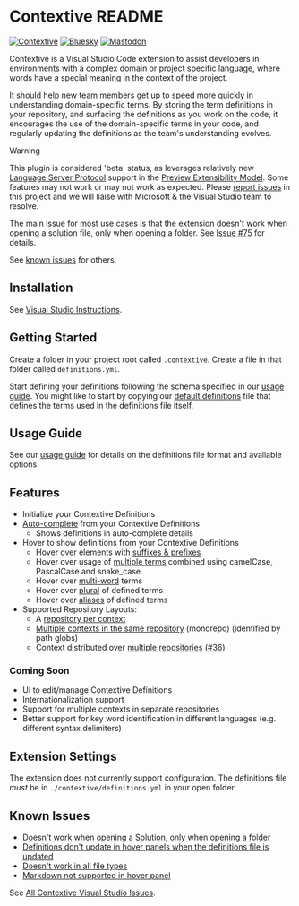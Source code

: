 # Contextive README

[![Contextive](https://github.com/dev-cycles/contextive/actions/workflows/contextive.yml/badge.svg)](https://github.com/dev-cycles/contextive/actions/workflows/contextive.yml) [![Bluesky](https://img.shields.io/badge/Bluesky-0285FF?logo=bluesky&logoColor=fff)](https://bsky.app/profile/contextive.tech) [![Mastodon](https://img.shields.io/mastodon/follow/111227986489537355?domain=https%3A%2F%2Ftechhub.social%2F
)](https://techhub.social/@contextive)

Contextive is a Visual Studio Code extension to assist developers in environments with a complex domain or project specific language, where words have a special meaning in the context of the project.

It should help new team members get up to speed more quickly in understanding domain-specific terms. By storing the term definitions in your repository, and surfacing the definitions as you work on the code, it encourages the use of the domain-specific terms in your code, and regularly updating the definitions as the team's understanding evolves.

> [!WARNING]  
> This plugin is considered 'beta' status, as leverages relatively new [Language Server Protocol](https://learn.microsoft.com/en-us/visualstudio/extensibility/visualstudio.extensibility/language-server-provider/language-server-provider?view=vs-2022) support in the [Preview Extensibility Model](https://learn.microsoft.com/en-us/visualstudio/extensibility/visualstudio.extensibility/?view=vs-2022). Some features may not work or may not work as expected. Please [report issues](https://github.com/dev-cycles/contextive/issues/new?assignees=&labels=&projects=&template=bug_report.md&title=) in this project and we will liaise with Microsoft & the Visual Studio team to resolve.
> 
> The main issue for most use cases is that the extension doesn't work when opening a solution file, only when opening a folder.  See [Issue #75](https://github.com/dev-cycles/contextive/issues/75) for details.
>
> See [known issues](https://github.com/dev-cycles/contextive/blob/v1.12.1/src/visualstudio/contextive/contextive/README.md#known-issues) for others.

## Installation

See [Visual Studio Instructions](https://docs.contextive.tech/ide/v/1.12.1/guides/installation/#visual-studio-2022).

## Getting Started

Create a folder in your project root called `.contextive`.  Create a file in that folder called `definitions.yml`.

Start defining your definitions following the schema specified in our [usage guide](https://docs.contextive.tech/ide/v/1.12.1/guides/usage/). You might like to start by copying our [default definitions](https://github.com/dev-cycles/contextive/blob/v1.12.1/src/language-server/Contextive.LanguageServer.Tests/DefinitionsInitializationTests.Default%20Definitions.verified.txt) file that defines the terms used in the definitions file itself.

## Usage Guide

See our [usage guide](https://docs.contextive.tech/ide/v/1.12.1/guides/usage/) for details on the definitions file format and available options. 

## Features

* Initialize your Contextive Definitions
* [Auto-complete](https://docs.contextive.tech/ide/v/1.12.1/guides/usage/#smart-auto-complete) from your Contextive Definitions
  * Shows definitions in auto-complete details
* Hover to show definitions from your Contextive Definitions
  * Hover over elements with [suffixes & prefixes](https://docs.contextive.tech/ide/v/1.12.1/guides/usage/#suffixes-and-prefixes)
  * Hover over usage of [multiple terms](https://docs.contextive.tech/ide/v/1.12.1/guides/usage/#combining-two-or-more-terms) combined using camelCase, PascalCase and snake_case
  * Hover over [multi-word](https://docs.contextive.tech/ide/v/1.12.1/guides/usage/#multi-word-terms) terms
  * Hover over [plural](https://docs.contextive.tech/ide/v/1.12.1/guides/usage/#plural-words) of defined terms
  * Hover over [aliases](https://docs.contextive.tech/ide/v/1.12.1/guides/usage/#term-aliases) of defined terms
* Supported Repository Layouts:
  * A [repository per context](https://docs.contextive.tech/ide/v/1.12.1/guides/usage/#multiple-bounded-contexts-repository-per-context)
  * [Multiple contexts in the same repository](https://docs.contextive.tech/ide/v/1.12.1/guides/usage/#multiple-bounded-contexts-single-repository-single-root-monorepo) (monorepo) (identified by path globs)
  * Context distributed over [multiple repositories](https://docs.contextive.tech/ide/v/1.12.1/guides/usage/#single-bounded-context-multiple-repositories) ([#36](https://github.com/dev-cycles/contextive/issues/36))

### Coming Soon

* UI to edit/manage Contextive Definitions
* Internationalization support
* Support for multiple contexts in separate repositories
* Better support for key word identification in different languages (e.g. different syntax delimiters)

## Extension Settings

The extension does not currently support configuration.  The definitions file _must_ be in `./contextive/definitions.yml` in your open folder.

## Known Issues

* [Doesn't work when opening a Solution, only when opening a folder](https://github.com/dev-cycles/contextive/issues/75)
* [Definitions don't update in hover panels when the definitions file is updated](https://github.com/dev-cycles/contextive/issues/79)
* [Doesn't work in all file types](https://github.com/dev-cycles/contextive/issues/78)
* [Markdown not supported in hover panel](https://github.com/dev-cycles/contextive/issues/76)

See [All Contextive Visual Studio Issues](https://github.com/dev-cycles/contextive/issues?q=is%3Aissue+is%3Aopen+label%3AVisualStudio).